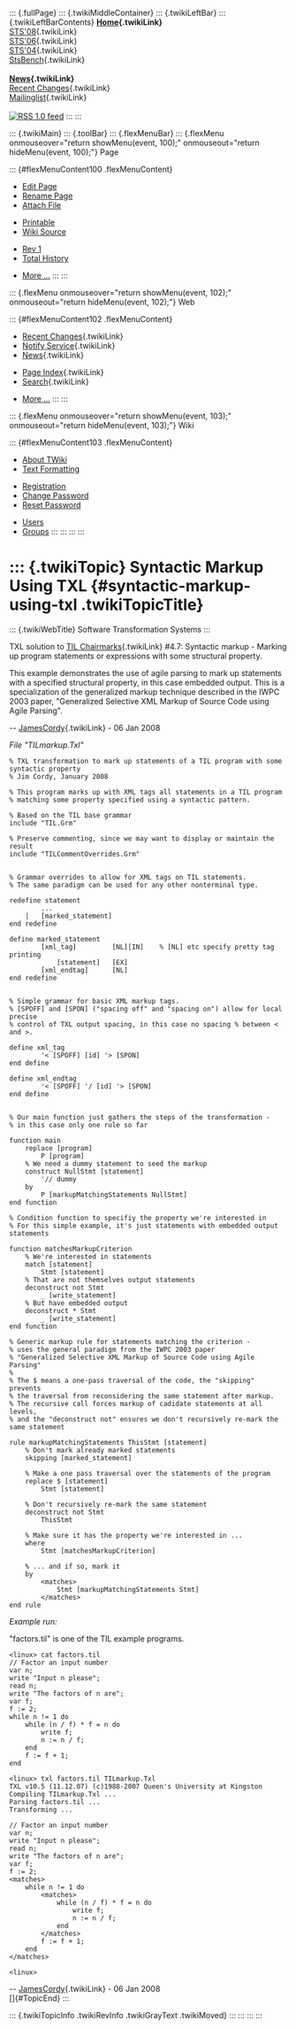 ::: {.fullPage}
::: {.twikiMiddleContainer}
::: {.twikiLeftBar}
::: {.twikiLeftBarContents}
**[Home](WebHome){.twikiLink}**\
[STS\'08](STS08){.twikiLink}\
[STS\'06](http://www.program-transformation.org/Sts/STS06){.twikiLink}\
[STS\'04](STS04){.twikiLink}\
[StsBench](StsBench){.twikiLink}\
\
**[News](WebNews){.twikiLink}**\
[Recent Changes](WebChanges){.twikiLink}\
[Mailinglist](MailingList){.twikiLink}\
\
[![](../pub/rss.gif "RSS 1.0 feed")](WebRss@skin=rss)
:::
:::

::: {.twikiMain}
::: {.toolBar}
::: {.flexMenuBar}
::: {.flexMenu onmouseover="return showMenu(event, 100);" onmouseout="return hideMenu(event, 100);"}
Page

::: {#flexMenuContent100 .flexMenuContent}
-   [Edit
    Page](http://www.program-transformation.org/edit/Sts/SyntacticMarkupUsingTXL?t=1536827753)
-   [Rename
    Page](http://www.program-transformation.org/rename/Sts/SyntacticMarkupUsingTXL)
-   [Attach
    File](http://www.program-transformation.org/attach/Sts/SyntacticMarkupUsingTXL)

<!-- -->

-   [Printable](http://www.program-transformation.org/view/Sts/SyntacticMarkupUsingTXL?skin=print.pattern)
-   [Wiki
    Source](http://www.program-transformation.org/view/Sts/SyntacticMarkupUsingTXL?skin=text&raw=on&contenttype=text/plain)

<!-- -->

-   [Rev
    1](http://www.program-transformation.org/view/Sts/SyntacticMarkupUsingTXL?rev=1.1)
-   [Total
    History](http://www.program-transformation.org/rdiff/Sts/SyntacticMarkupUsingTXL)

<!-- -->

-   [More
    \...](http://www.program-transformation.org/oops/Sts/SyntacticMarkupUsingTXL?template=oopsmore&param1=1.1&param2=1.1)
:::
:::

::: {.flexMenu onmouseover="return showMenu(event, 102);" onmouseout="return hideMenu(event, 102);"}
Web

::: {#flexMenuContent102 .flexMenuContent}
-   [Recent Changes](WebChanges){.twikiLink}
-   [Notify Service](WebNotify){.twikiLink}
-   [News](WebNews){.twikiLink}

<!-- -->

-   [Page Index](WebIndex){.twikiLink}
-   [Search](WebSearch){.twikiLink}

<!-- -->

-   [More
    \...](http://www.program-transformation.org/oops/Sts/SyntacticMarkupUsingTXL?template=oopsmore&param1=1.1&param2=1.1)
:::
:::

::: {.flexMenu onmouseover="return showMenu(event, 103);" onmouseout="return hideMenu(event, 103);"}
Wiki

::: {#flexMenuContent103 .flexMenuContent}
-   [About
    TWiki](http://www.program-transformation.org/view/TWiki/WebHome)
-   [Text
    Formatting](http://www.program-transformation.org/view/TWiki/TextFormattingRules)

<!-- -->

-   [Registration](http://www.program-transformation.org/view/TWiki/TWikiRegistration)
-   [Change
    Password](http://www.program-transformation.org/view/TWiki/ChangePassword)
-   [Reset
    Password](http://www.program-transformation.org/view/TWiki/ResetPassword)

<!-- -->

-   [Users](http://www.program-transformation.org/view/Main/TWikiUsers)
-   [Groups](http://www.program-transformation.org/view/Main/TWikiGroups)
:::
:::
:::
:::

::: {.twikiTopic}
Syntactic Markup Using TXL {#syntactic-markup-using-txl .twikiTopicTitle}
==========================

::: {.twikiWebTitle}
Software Transformation Systems
:::

TXL solution to [TIL Chairmarks](TILChairmarks){.twikiLink} \#4.7:
Syntactic markup - Marking up program statements or expressions with
some structural property.

This example demonstrates the use of agile parsing to mark up statements
with a specified structural property, in this case embedded output. This
is a specialization of the generalized markup technique described in the
IWPC 2003 paper, \"Generalized Selective XML Markup of Source Code using
Agile Parsing\".

\-- [JamesCordy](../Main/JamesCordy){.twikiLink} - 06 Jan 2008

*File \"TILmarkup.Txl\"*

    % TXL transformation to mark up statements of a TIL program with some syntactic property 
    % Jim Cordy, January 2008

    % This program marks up with XML tags all statements in a TIL program
    % matching some property specified using a syntactic pattern.

    % Based on the TIL base grammar
    include "TIL.Grm"

    % Preserve commenting, since we may want to display or maintain the result
    include "TILCommentOverrides.Grm"


    % Grammar overrides to allow for XML tags on TIL statements.
    % The same paradigm can be used for any other nonterminal type.

    redefine statement
            ...
        |   [marked_statement]
    end redefine

    define marked_statement
            [xml_tag]         [NL][IN]    % [NL] etc specify pretty tag printing
                [statement]   [EX]
            [xml_endtag]      [NL]
    end redefine


    % Simple grammar for basic XML markup tags.
    % [SPOFF] and [SPON] ("spacing off" and "spacing on") allow for local precise 
    % control of TXL output spacing, in this case no spacing % between < and >.

    define xml_tag
            '< [SPOFF] [id] '> [SPON]
    end define

    define xml_endtag
            '< [SPOFF] '/ [id] '> [SPON]
    end define


    % Our main function just gathers the steps of the transformation -
    % in this case only one rule so far

    function main
        replace [program]
            P [program]
        % We need a dummy statement to seed the markup
        construct NullStmt [statement]
            '// dummy 
        by
            P [markupMatchingStatements NullStmt]
    end function

    % Condition function to specifiy the property we're interested in
    % For this simple example, it's just statements with embedded output statements

    function matchesMarkupCriterion
        % We're interested in statements
        match [statement]
            Stmt [statement]
        % That are not themselves output statements
        deconstruct not Stmt
            _ [write_statement]
        % But have embedded output
        deconstruct * Stmt
            _ [write_statement]
    end function

    % Generic markup rule for statements matching the criterion -
    % uses the general paradigm from the IWPC 2003 paper
    % "Generalized Selective XML Markup of Source Code using Agile Parsing"
    %
    % The $ means a one-pass traversal of the code, the "skipping" prevents
    % the traversal from reconsidering the same statement after markup.
    % The recursive call forces markup of cadidate statements at all levels,
    % and the "deconstruct not" ensures we don't recursively re-mark the same statement

    rule markupMatchingStatements ThisStmt [statement]
        % Don't mark already marked statements
        skipping [marked_statement]

        % Make a one pass traversal over the statements of the program
        replace $ [statement]
            Stmt [statement]

        % Don't recursively re-mark the same statement 
        deconstruct not Stmt
            ThisStmt

        % Make sure it has the property we're interested in ...
        where 
            Stmt [matchesMarkupCriterion]

        % ... and if so, mark it
        by
            <matches>
                Stmt [markupMatchingStatements Stmt] 
            </matches>
    end rule

*Example run:*

\"factors.til\" is one of the TIL example programs.

    <linux> cat factors.til
    // Factor an input number
    var n;
    write "Input n please";
    read n;
    write "The factors of n are";
    var f;
    f := 2;
    while n != 1 do
        while (n / f) * f = n do
            write f;
            n := n / f;
        end
        f := f + 1;
    end

    <linux> txl factors.til TILmarkup.Txl
    TXL v10.5 (11.12.07) (c)1988-2007 Queen's University at Kingston
    Compiling TILmarkup.Txl ... 
    Parsing factors.til ...
    Transforming ...

    // Factor an input number
    var n;
    write "Input n please";
    read n;
    write "The factors of n are";
    var f;
    f := 2;
    <matches>
        while n != 1 do
            <matches>
                while (n / f) * f = n do
                    write f;
                    n := n / f;
                end
            </matches>
            f := f + 1;
        end
    </matches>

    <linux> 

\-- [JamesCordy](../Main/JamesCordy){.twikiLink} - 06 Jan 2008\
[]{#TopicEnd}
:::

::: {.twikiTopicInfo .twikiRevInfo .twikiGrayText .twikiMoved}
:::
:::
:::
:::
